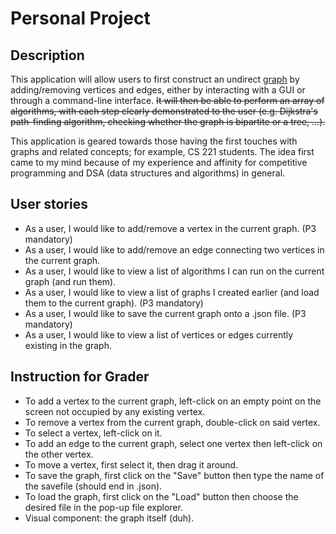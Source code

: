 # Personal Project 


## Description

This application will allow users to first construct an undirect [graph](https://en.wikipedia.org/wiki/Graph_(discrete_mathematics)) by adding/removing vertices and edges, either by interacting with a GUI or through a command-line interface. ~~It will then be able to perform an array of algorithms, with each step clearly demonstrated to the user (e.g. Dijkstra's path-finding algorithm, checking whether the graph is bipartite or a tree, ...).~~

This application is geared towards those having the first touches with graphs and related concepts; for example, CS 221 students. The idea first came to my mind because of my experience and affinity for competitive programming and DSA (data structures and algorithms) in general.

## User stories

- As a user, I would like to add/remove a vertex in the current graph.                                      (P3 mandatory)
- As a user, I would like to add/remove an edge connecting two vertices in the current graph.
- As a user, I would like to view a list of algorithms I can run on the current graph (and run them).
- As a user, I would like to view a list of graphs I created earlier (and load them to the current graph).  (P3 mandatory)
- As a user, I would like to save the current graph onto a .json file.                                      (P3 mandatory)
- As a user, I would like to view a list of vertices or edges currently existing in the graph.


## Instruction for Grader

- To add a vertex to the current graph, left-click on an empty point on the screen not occupied by any existing vertex.
- To remove a vertex from the current graph, double-click on said vertex.
- To select a vertex, left-click on it.
- To add an edge to the current graph, select one vertex then left-click on the other vertex.
- To move a vertex, first select it, then drag it around.
- To save the graph, first click on the "Save" button then type the name of the savefile (should end in .json).
- To load the graph, first click on the "Load" button then choose the desired file in the pop-up file explorer.
- Visual component: the graph itself (duh).